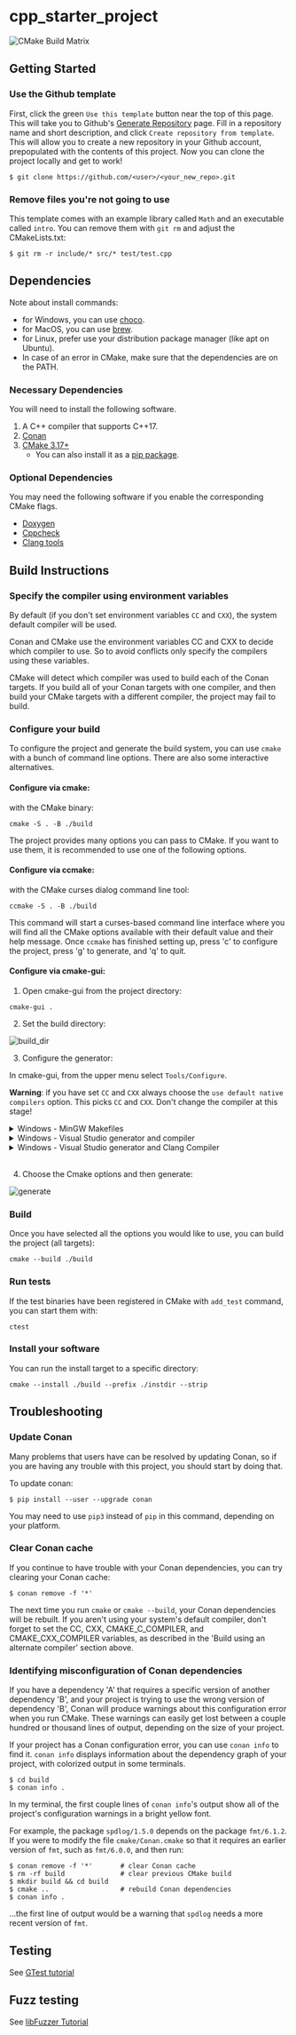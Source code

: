 # cpp_starter_project

![CMake Build Matrix](https://github.com/juliencombattelli/cpp_starter_project/workflows/CMake%20Build%20Matrix/badge.svg)

## Getting Started

### Use the Github template
First, click the green `Use this template` button near the top of this page.
This will take you to Github's [Generate Repository](https://github.com/juliencombattelli/cpp_starter_project/generate) page. 
Fill in a repository name and short description, and click `Create repository from template`. 
This will allow you to create a new repository in your Github account, 
prepopulated with the contents of this project. 
Now you can clone the project locally and get to work!

    $ git clone https://github.com/<user>/<your_new_repo>.git

### Remove files you're not going to use
This template comes with an example library called `Math` and an executable called `intro`.
You can remove them with `git rm` and adjust the CMakeLists.txt:

    $ git rm -r include/* src/* test/test.cpp

## Dependencies

Note about install commands: 
- for Windows, you can use [choco](https://chocolatey.org/install).
- for MacOS, you can use [brew](https://brew.sh/).
- for Linux, prefer use your distribution package manager (like apt on Ubuntu).
- In case of an error in CMake, make sure that the dependencies are on the PATH.

### Necessary Dependencies

You will need to install the following software.

1. A C++ compiler that supports C++17.
2. [Conan](https://docs.conan.io/en/latest/installation.html)
3. [CMake 3.17+](https://cmake.org/install/)
	- You can also install it as a [pip package](https://pypi.org/project/cmake/).

### Optional Dependencies

You may need the following software if you enable the corresponding CMake flags.

  * [Doxygen](http://doxygen.nl/)
  * [Cppcheck](http://cppcheck.sourceforge.net/)
  * [Clang tools](https://releases.llvm.org/download.html)

## Build Instructions

### Specify the compiler using environment variables

By default (if you don't set environment variables `CC` and `CXX`), the system default compiler will be used.

Conan and CMake use the environment variables CC and CXX to decide which compiler to use.
So to avoid conflicts only specify the compilers using these variables.

CMake will detect which compiler was used to build each of the Conan targets. 
If you build all of your Conan targets with one compiler, 
and then build your CMake targets with a different compiler, the project may fail to build.

### Configure your build

To configure the project and generate the build system, you can use `cmake` with a bunch of command line options.
There are also some interactive alternatives.

#### **Configure via cmake**:
with the CMake binary:  

    cmake -S . -B ./build
    
The project provides many options you can pass to CMake. 
If you want to use them, it is recommended to use one of the following options.

#### **Configure via ccmake**:
with the CMake curses dialog command line tool:  

    ccmake -S . -B ./build

This command will start a curses-based command line interface 
where you will find all the CMake options available with their default value and their help message. 
Once `ccmake` has finished setting up, press 'c' to configure the project, press 'g' to generate, and 'q' to quit.

#### **Configure via cmake-gui**:

1) Open cmake-gui from the project directory:
```
cmake-gui .
```
2) Set the build directory:

![build_dir](https://user-images.githubusercontent.com/16418197/82524586-fa48e380-9af4-11ea-8514-4e18a063d8eb.jpg)

3) Configure the generator:

In cmake-gui, from the upper menu select `Tools/Configure`.

**Warning**: if you have set `CC` and `CXX` always choose the `use default native compilers` option. This picks `CC` and `CXX`. Don't change the compiler at this stage!

<details>
<summary>Windows - MinGW Makefiles</summary>

Choose MinGW Makefiles as the generator:

<img src="https://user-images.githubusercontent.com/16418197/82769479-616ade80-9dfa-11ea-899e-3a8c31d43032.png" alt="mingw">

</details>

<details>
<summary>Windows - Visual Studio generator and compiler</summary>

You should have already set `C` and `CXX` to `cl.exe`.

Choose "Visual Studio 16 2019" as the generator:

<img src="https://user-images.githubusercontent.com/16418197/82524696-32502680-9af5-11ea-9697-a42000e900a6.jpg" alt="default_vs">

</details>

<details>

<summary>Windows - Visual Studio generator and Clang Compiler</summary>

You should have already set `C` and `CXX` to `clang.exe` and `clang++.exe`.

Choose "Visual Studio 16 2019" as the generator. To tell Visual studio to use `clang-cl.exe`:
- If you use the LLVM that is shipped with Visual Studio: write `ClangCl` under "optional toolset to use". 

<img src="https://user-images.githubusercontent.com/16418197/82781142-ae60ac00-9e1e-11ea-8c77-222b005a8f7e.png" alt="visual_studio">

- If you use an external LLVM: write [`LLVM_v142`](https://github.com/zufuliu/llvm-utils#llvm-for-visual-studio-2017-and-2019)
 under "optional toolset to use".

<img src="https://user-images.githubusercontent.com/16418197/82769558-b3136900-9dfa-11ea-9f73-02ab8f9b0ca4.png" alt="visual_studio">

</details>
<br/>

4) Choose the Cmake options and then generate:

![generate](https://user-images.githubusercontent.com/16418197/82781591-c97feb80-9e1f-11ea-86c8-f2748b96f516.png)



### Build
Once you have selected all the options you would like to use, you can build the project (all targets):

    cmake --build ./build

### Run tests
If the test binaries have been registered in CMake with `add_test` command, you can start them with:

    ctest
    
### Install your software
You can run the install target to a specific directory:

    cmake --install ./build --prefix ./instdir --strip


## Troubleshooting

### Update Conan
Many problems that users have can be resolved by updating Conan, so if you are 
having any trouble with this project, you should start by doing that.

To update conan: 

    $ pip install --user --upgrade conan 

You may need to use `pip3` instead of `pip` in this command, depending on your 
platform.

### Clear Conan cache
If you continue to have trouble with your Conan dependencies, you can try 
clearing your Conan cache:

    $ conan remove -f '*'
    
The next time you run `cmake` or `cmake --build`, your Conan dependencies will
be rebuilt. If you aren't using your system's default compiler, don't forget to 
set the CC, CXX, CMAKE_C_COMPILER, and CMAKE_CXX_COMPILER variables, as 
described in the 'Build using an alternate compiler' section above.

### Identifying misconfiguration of Conan dependencies

If you have a dependency 'A' that requires a specific version of another 
dependency 'B', and your project is trying to use the wrong version of 
dependency 'B', Conan will produce warnings about this configuration error 
when you run CMake. These warnings can easily get lost between a couple 
hundred or thousand lines of output, depending on the size of your project. 

If your project has a Conan configuration error, you can use `conan info` to 
find it. `conan info` displays information about the dependency graph of your 
project, with colorized output in some terminals.

    $ cd build
    $ conan info .

In my terminal, the first couple lines of `conan info`'s output show all of the
project's configuration warnings in a bright yellow font. 

For example, the package `spdlog/1.5.0` depends on the package `fmt/6.1.2`.
If you were to modify the file `cmake/Conan.cmake` so that it requires an 
earlier version of `fmt`, such as `fmt/6.0.0`, and then run:

    $ conan remove -f '*'       # clear Conan cache
    $ rm -rf build              # clear previous CMake build
    $ mkdir build && cd build
    $ cmake ..                  # rebuild Conan dependencies
    $ conan info .

...the first line of output would be a warning that `spdlog` needs a more recent
version of `fmt`.

## Testing
See [GTest tutorial](https://github.com/google/googletest/blob/master/googletest/docs/primer.md)

## Fuzz testing

See [libFuzzer Tutorial](https://github.com/google/fuzzing/blob/master/tutorial/libFuzzerTutorial.md)

